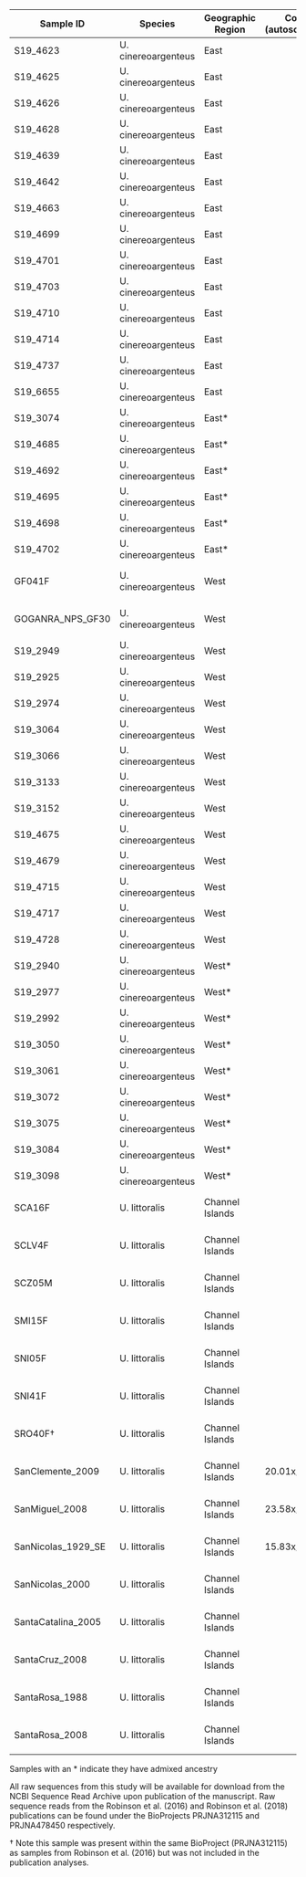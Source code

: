 | Sample ID | Species | Geographic Region | Coverage (autosomes/ChrX) | Source |
| --------- | ------- | ----------------- | -------- | ------ |
| S19_4623 | U. cinereoargenteus | East | | This Study |
| S19_4625 | U. cinereoargenteus | East | | This Study |
| S19_4626 | U. cinereoargenteus | East | | This Study |
| S19_4628 | U. cinereoargenteus | East | | This Study |
| S19_4639 | U. cinereoargenteus | East | | This Study |
| S19_4642 | U. cinereoargenteus | East | | This Study |
| S19_4663 | U. cinereoargenteus | East | | This Study |
| S19_4699 | U. cinereoargenteus | East | | This Study |
| S19_4701 | U. cinereoargenteus | East | | This Study |
| S19_4703 | U. cinereoargenteus | East | | This Study |
| S19_4710 | U. cinereoargenteus | East | | This Study |
| S19_4714 | U. cinereoargenteus | East | | This Study |
| S19_4737 | U. cinereoargenteus | East | | This Study |
| S19_6655 | U. cinereoargenteus | East | | This Study |
| S19_3074 | U. cinereoargenteus | East* | | This Study |
| S19_4685 | U. cinereoargenteus | East* | | This Study |
| S19_4692 | U. cinereoargenteus | East* | | This Study |
| S19_4695 | U. cinereoargenteus | East* | | This Study |
| S19_4698 | U. cinereoargenteus | East* | | This Study |
| S19_4702 | U. cinereoargenteus | East* | | This Study |
| GF041F | U. cinereoargenteus | West | | Robinson et al. (2016) |
| GOGANRA_NPS_GF30 | U. cinereoargenteus | West | | Robinson et al. (2018) |
| S19_2949 | U. cinereoargenteus | West | | This Study |
| S19_2925 | U. cinereoargenteus | West | | This Study |
| S19_2974 | U. cinereoargenteus | West | | This Study |
| S19_3064 | U. cinereoargenteus | West | | This Study |
| S19_3066 | U. cinereoargenteus | West | | This Study |
| S19_3133 | U. cinereoargenteus | West | | This Study |
| S19_3152 | U. cinereoargenteus | West | | This Study |
| S19_4675 | U. cinereoargenteus | West | | This Study |
| S19_4679 | U. cinereoargenteus | West | | This Study |
| S19_4715 | U. cinereoargenteus | West | | This Study |
| S19_4717 | U. cinereoargenteus | West | | This Study |
| S19_4728 | U. cinereoargenteus | West | | This Study |
| S19_2940 | U. cinereoargenteus | West* | | This Study |
| S19_2977 | U. cinereoargenteus | West* | | This Study |
| S19_2992 | U. cinereoargenteus | West* | | This Study |
| S19_3050 | U. cinereoargenteus | West* | | This Study |
| S19_3061 | U. cinereoargenteus | West* | | This Study |
| S19_3072 | U. cinereoargenteus | West* | | This Study |
| S19_3075 | U. cinereoargenteus | West* | | This Study |
| S19_3084 | U. cinereoargenteus | West* | | This Study |
| S19_3098 | U. cinereoargenteus | West* | | This Study |
| SCA16F | U. littoralis | Channel Islands | | Robinson et al. (2016) |
| SCLV4F | U. littoralis | Channel Islands | | Robinson et al. (2016) |
| SCZ05M | U. littoralis | Channel Islands  | | Robinson et al. (2016) |
| SMI15F | U. littoralis | Channel Islands | | Robinson et al. (2016) |
| SNI05F | U. littoralis | Channel Islands | | Robinson et al. (2016) |
| SNI41F | U. littoralis | Channel Islands | | Robinson et al. (2016) |
| SRO40F† | U. littoralis | Channel Islands | | Robinson et al. (2016) |
| SanClemente_2009 | U. littoralis | Channel Islands | 20.01x/18.56x | Robinson et al. (2018) |
| SanMiguel_2008 | U. littoralis | Channel Islands | 23.58x/11.42x | Robinson et al. (2018) |
| SanNicolas_1929_SE | U. littoralis | Channel Islands | 15.83x/14.14x | Robinson et al. (2018) |
| SanNicolas_2000 | U. littoralis | Channel Islands | | Robinson et al. (2018) |
| SantaCatalina_2005 | U. littoralis | Channel Islands | | Robinson et al. (2018) |
| SantaCruz_2008 | U. littoralis | Channel Islands | | Robinson et al. (2018) |
| SantaRosa_1988 | U. littoralis | Channel Islands | | Robinson et al. (2018) |
| SantaRosa_2008 | U. littoralis | Channel Islands | | Robinson et al. (2018) |

Samples with an * indicate they have admixed ancestry  

All raw sequences from this study will be available for download from the NCBI Sequence Read Archive upon publication of the manuscript. Raw sequence reads from the Robinson et al. (2016) and Robinson et al. (2018) publications can be found under the BioProjects PRJNA312115 and PRJNA478450 respectively. 

† Note this sample was present within the same BioProject (PRJNA312115) as samples from Robinson et al. (2016) but was not included in the publication analyses. 
